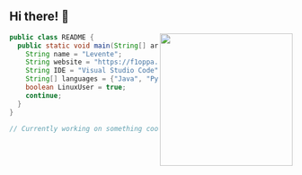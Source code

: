 ## Hi there! 👋

<img align="right" width="236" height="236" src="https://github.com/f1oppa.png">

```java
public class README {
  public static void main(String[] args) {
    String name = "Levente";
    String website = "https://f1oppa.github.io/";
    String IDE = "Visual Studio Code";
    String[] languages = {"Java", "Python", "JavaScript"};
    boolean LinuxUser = true;
    continue;
  }
}

// Currently working on something cool 👀
```
